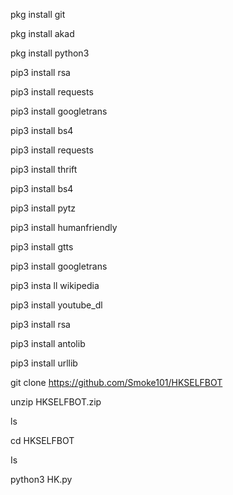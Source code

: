 pkg install git

pkg install akad

pkg install python3

pip3 install rsa

pip3 install requests

pip3 install googletrans

pip3 install bs4

pip3 install requests 

pip3 install thrift

pip3 install bs4

pip3 install pytz

pip3 install humanfriendly

pip3 install gtts

pip3 install googletrans

pip3 insta ll wikipedia

pip3 install youtube_dl

pip3 install rsa

pip3 install antolib

pip3 install urllib

git clone https://github.com/Smoke101/HKSELFBOT

unzip HKSELFBOT.zip

ls

cd HKSELFBOT

Is

python3 HK.py
